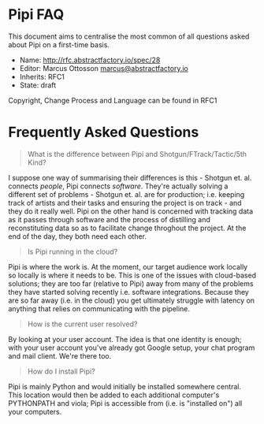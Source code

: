# Pipi FAQ

This document aims to centralise the most common of all questions asked about Pipi on a first-time basis.

* Name: http://rfc.abstractfactory.io/spec/28
* Editor: Marcus Ottosson <marcus@abstractfactory.io>
* Inherits: RFC1
* State: draft

Copyright, Change Process and Language can be found in RFC1

# Frequently Asked Questions

> What is the difference between Pipi and Shotgun/FTrack/Tactic/5th Kind?

I suppose one way of summarising their differences is this - Shotgun et. al. connects *people*, Pipi connects *software*. They're actually solving a different set of problems - Shotgun et. al. are for production; i.e. keeping track of artists and their tasks and ensuring the project is on track - and they do it really well. Pipi on the other hand is concerned with tracking data as it passes through software and the process of distilling and reconstituting data so as to facilitate change throghout the project. At the end of the day, they both need each other.

> Is Pipi running in the cloud?

Pipi is where the work is. At the moment, our target audience work locally so locally is where it needs to be. This is one of the issues with cloud-based solutions; they are too far (relative to Pipi) away from many of the problems they have started solving recently i.e. software integrations. Because they are so far away (i.e. in the cloud) you get ultimately struggle with latency on anything that relies on communicating with the pipeline.

> How is the current user resolved?

By looking at your user account. The idea is that one identity is enough; with your user account you've already got Google setup, your chat program and mail client. We're there too.

> How do I install Pipi?

Pipi is mainly Python and would initially be installed somewhere central. This location would then be added to each additional computer's PYTHONPATH and viola; Pipi is accessible from (i.e. is "installed on") all your computers.